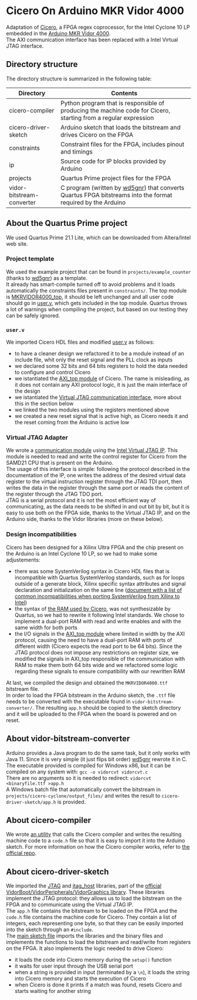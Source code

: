 # Cicero On Arduino MKR Vidor 4000
Adaptation of [Cicero](https://github.com/necst/cicero), a FPGA regex coprocessor, for the Intel Cyclone 10 LP embedded in the [Arduino MKR Vidor 4000](https://store.arduino.cc/products/arduino-mkr-vidor-4000).  
The AXI communication interface has been replaced with a Intel Virtual JTAG interface.

## Directory structure
The directory structure is summarized in the following table:

Directory                 | Contents
----------                | --------
cicero-compiler           | Python program that is responsible of producing the machine code for Cicero, starting from a regular expression
cicero-driver-sketch      | Arduino sketch that loads the bitstream and drives Cicero on the FPGA
constraints               | Constraint files for the FPGA, includes pinout and timings
ip                        | Source code for IP blocks provided by Arduino
projects                  | Quartus Prime project files for the FPGA
vidor-bitstream-converter | C program (written by [wd5gnr](https://github.com/wd5gnr/VidorFPGA)) that converts Quartus FPGA bitstreams into the format required by the Arduino

## About the Quartus Prime project
We used Quartus Prime 21.1 Lite, which can be downloaded from Altera/Intel web site.  

### Project template
We used the example project that can be found in `projects/example_counter` (thanks to [wd5gnr](https://github.com/wd5gnr/VidorFPGA)) as a template.  
It already has smart-compile turned off to avoid problems and it loads automatically the constraints files present in `constraints/`. The top module is [MKRVIDOR4000_top](https://github.com/leonardo-panseri/cicero-on-vidor4000/blob/master/projects/example_counter/MKRVIDOR4000_top.v), it should be left unchanged and all user code should go in [user.v](https://github.com/leonardo-panseri/cicero-on-vidor4000/blob/master/projects/example_counter/user.v), which gets included in the top module. Quartus throws a lot of warnings when compiling the project, but based on our testing they can be safely ignored.

### `user.v`
We imported Cicero HDL files and modified [user.v](https://github.com/leonardo-panseri/cicero-on-vidor4000/blob/master/projects/cicero-cyclone/user.v) as follows:
-  to have a cleaner design we refactored it to be a module instead of an include file, whit only the reset signal and the PLL clock as inputs
-  we declared some 32 bits and 64 bits registers to hold the data needed to configure and control Cicero
-  we istantiated the [AXI_top module](https://github.com/leonardo-panseri/cicero-on-vidor4000/blob/master/projects/cicero-cyclone/cicero-rtl/AXI/AXI_top.sv) of Cicero. The name is misleading, as it does not contain any AXI protocol logic, it is just the main interface of the design
-  we istantiated the [Virtual JTAG communication interface](https://github.com/leonardo-panseri/cicero-on-vidor4000/blob/master/projects/cicero-cyclone/Virtual_JTAG_Adapter.v), more about this in the section below
-  we linked the two modules using the registers mentioned above
-  we created a new reset signal that is active high, as Cicero needs it and the reset coming from the Arduino is active low

### Virtual JTAG Adapter
We wrote a [communication module](https://github.com/leonardo-panseri/cicero-on-vidor4000/blob/master/projects/cicero-cyclone/Virtual_JTAG_Adapter.v) using the [Intel Virtual JTAG IP](https://www.intel.com/content/www/us/en/docs/programmable/683705/20-3/virtual-jtag-core-user-guide.html). This module is needed to read and write the control register for Cicero from the SAMD21 CPU that is present on the Arduino.  
The usage of this interface is simple: following the protocol described in the documentation of the IP, one writes the address of the desired virtual data register to the virtual instruction register through the JTAG TDI port, then writes the data in the register through the same port or reads the content of the register through the JTAG TDO port.  
JTAG is a serial protocol and it is not the most efficient way of communicating, as the data needs to be shifted in and out bit by bit, but it is easy to use both on the FPGA side, thanks to the Virtual JTAG IP, and on the Arduino side, thanks to the Vidor libraries (more on these below).

### Design incompatibilities
Cicero has been designed for a Xilinx Ultra FPGA and the chip present on the Arduino is an Intel Cyclone 10 LP, so we had to make some adjustements:
- there was some SystemVerilog syntax in Cicero HDL files that is incompatible with Quartus SystemVerilog standards, such as for loops outside of a generate block, Xilinx specific syntax attributes and signal declaration and initialization on the same line ([document with a list of common incompatibilities when porting SystemVerilog from Xilinx to Intel](https://marekpikula.github.io/quartus-sv-gotchas/Intel%20Quartus%20SystemVerilog%20gotchas.html))
- the syntax of [the RAM used by Cicero](https://github.com/leonardo-panseri/cicero-on-vidor4000/blob/master/projects/cicero-cyclone/cicero-rtl/memories/bram.sv), was not synthesizable by Quartus, so we had to rewrite it following Intel standards. We chose to implement a dual-port RAM with read and write enables and with the same width for both ports
- the I/O signals in the [AXI_top module](https://github.com/leonardo-panseri/cicero-on-vidor4000/blob/master/projects/cicero-cyclone/cicero-rtl/AXI/AXI_top.sv) where limited in width by the AXI protocol, causing the need to have a dual-port RAM with ports of different width (Cicero expects the read port to be 64 bits). Since the JTAG protocol does not impose any restrictions on register size, we modified the signals in AXI_top responsible of the communication with RAM to make them both 64 bits wide and we refactored some logic regarding these signals to ensure compatibility with our rewritten RAM


At last, we compiled the design and obtained the `MKRVIDOR4000.ttf` bitstream file.  
In order to load the FPGA bitstream in the Arduino sketch, the `.ttf` file needs to be converted with the executable found in `vidor-bitstream-converter/`.
The resulting `app.h` should be copied to the sketch directory and it will be uploaded to the FPGA when the board is powered and on reset.

## About vidor-bitstream-converter
Arduino provides a Java program to do the same task, but it only works with Java 11. Since it is very simple (it just
flips bit order) [wd5gnr](https://github.com/wd5gnr/VidorFPGA) rewrote it in C.  
The executable provided is compiled for Windows x86, but it can be compiled on any system with: `gcc -o vidorcvt vidorcvt.c`  
There are no arguments so it is needed to redirect: `vidorcvt <binaryfile.ttf >app.h`  
A Windows batch file that automatically convert the bitstream in `projects/cicero-cyclone/output_files/` and writes the result to `cicero-driver-sketch/app.h` is provided.

## About cicero-compiler
We wrote [an utility](https://github.com/leonardo-panseri/cicero-on-vidor4000/blob/master/cicero-compiler/compile_for_arduino.py) that calls the Cicero compiler and writes the resulting machine code to a `code.h` file so that it is easy to import it into the Arduino sketch. For more information on how the Cicero compiler works, refer to [the official repo](https://github.com/necst/cicero_compiler).

## About cicero-driver-sketch
We imported the [JTAG](https://github.com/leonardo-panseri/cicero-on-vidor4000/blob/master/cicero-driver-sketch/JTAG.h) and [jtag_host](https://github.com/leonardo-panseri/cicero-on-vidor4000/blob/master/cicero-driver-sketch/jtag_host.h) libraries, part of the [official VidorBoot/VidorPeripherals/VidorGraphics library](https://github.com/vidor-libraries). These libraries implement the JTAG protocol: they allows us to load the bitstream on the FPGA and to communicate using the Virtual JTAG IP.  
The `app.h` file contains the bitstream to be loaded on the FPGA and the `code.h` file contains the machine code for Cicero. They contain a list of integers, each representing one byte, so that they can be easily imported into the sketch through an `#include`.  
The [main sketch file](https://github.com/leonardo-panseri/cicero-on-vidor4000/blob/master/cicero-driver-sketch/cicero-driver-sketch.ino) imports the libraries and the binary files and implements the functions to load the bitstream and read/write from registers on the FPGA. It also implements the logic needed to drive Cicero:
- it loads the code into Cicero memory during the `setup()` function
- it waits for user input through the USB serial port
- when a string is provided in input (terminated by a `\n`), it loads the string into Cicero memory and starts the execution of Cicero
- when Cicero is done it prints if a match was found, resets Cicero and starts waiting for another string
